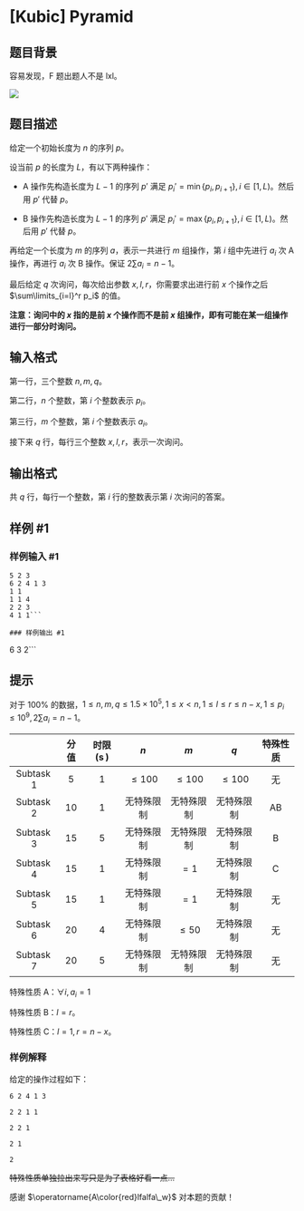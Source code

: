 # [Kubic] Pyramid

## 题目背景

容易发现，F 题出题人不是 lxl。

![](https://cdn.luogu.com.cn/upload/image_hosting/icp2j1gj.png)

## 题目描述

给定一个初始长度为 $n$ 的序列 $p$。

设当前 $p$ 的长度为 $L$，有以下两种操作：

- A 操作先构造长度为 $L-1$ 的序列 $p'$ 满足 $p_i'=\min\{p_i,p_{i+1}\},i\in [1,L)$。然后用 $p'$ 代替 $p$。

- B 操作先构造长度为 $L-1$ 的序列 $p'$ 满足 $p_i'=\max\{p_i,p_{i+1}\},i\in [1,L)$。然后用 $p'$ 代替 $p$。

再给定一个长度为 $m$ 的序列 $a$，表示一共进行 $m$ 组操作，第 $i$ 组中先进行 $a_i$ 次 A 操作，再进行 $a_i$ 次 B 操作。保证 $2\sum a_i=n-1$。

最后给定 $q$ 次询问，每次给出参数 $x,l,r$，你需要求出进行前 $x$ 个操作之后 $\sum\limits_{i=l}^r p_i$ 的值。

**注意：询问中的 $x$ 指的是前 $x$ 个操作而不是前 $x$ 组操作，即有可能在某一组操作进行一部分时询问。**

## 输入格式

第一行，三个整数 $n,m,q$。

第二行，$n$ 个整数，第 $i$ 个整数表示 $p_i$。

第三行，$m$ 个整数，第 $i$ 个整数表示 $a_i$。

接下来 $q$ 行，每行三个整数 $x,l,r$，表示一次询问。

## 输出格式

共 $q$ 行，每行一个整数，第 $i$ 行的整数表示第 $i$ 次询问的答案。

## 样例 #1

### 样例输入 #1
```
5 2 3
6 2 4 1 3
1 1
1 1 4
2 2 3
4 1 1```

### 样例输出 #1

```
6
3
2```

## 提示

对于 $100\%$ 的数据，$1\le n,m,q\le 1.5\times 10^5,1\le x<n,1\le l\le r\le n-x,1\le p_i\le 10^9,2\sum a_i=n-1$。

||分值|时限 $(\operatorname{s})$|$n$|$m$|$q$|特殊性质|
|:-:|:-:|:-:|:-:|:-:|:-:|:-:|
|$\operatorname{Subtask}1$|$5$|$1$|$\le 100$|$\le 100$|$\le 100$|无|
|$\operatorname{Subtask}2$|$10$|$1$|无特殊限制|无特殊限制|无特殊限制|AB|
|$\operatorname{Subtask}3$|$15$|$5$|无特殊限制|无特殊限制|无特殊限制|B|
|$\operatorname{Subtask}4$|$15$|$1$|无特殊限制|$=1$|无特殊限制|C|
|$\operatorname{Subtask}5$|$15$|$1$|无特殊限制|$=1$|无特殊限制|无|
|$\operatorname{Subtask}6$|$20$|$4$|无特殊限制|$\le 50$|无特殊限制|无|
|$\operatorname{Subtask}7$|$20$|$5$|无特殊限制|无特殊限制|无特殊限制|无|

特殊性质 A：$\forall i,a_i=1$

特殊性质 B：$l=r$。

特殊性质 C：$l=1,r=n-x$。

### 样例解释

给定的操作过程如下：

`6 2 4 1 3`

`2 2 1 1`

`2 2 1`

`2 1`

`2`

~~特殊性质单独拉出来写只是为了表格好看一点...~~

感谢 $\operatorname{A\color{red}lfalfa\_w}$ 对本题的贡献！
